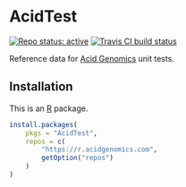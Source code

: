 # AcidTest

[![Repo status: active](https://www.repostatus.org/badges/latest/active.svg)](https://www.repostatus.org/#active)
[![Travis CI build status](https://travis-ci.com/acidgenomics/AcidTest.svg?branch=master)](https://travis-ci.com/acidgenomics/AcidTest)

Reference data for [Acid Genomics][] unit tests.

## Installation

This is an [R][] package.

```r
install.packages(
    pkgs = "AcidTest",
    repos = c(
        "https://r.acidgenomics.com",
        getOption("repos")
    )
)
```

[acid genomics]: https://acidgenomics.com/
[r]: https://www.r-project.org/
